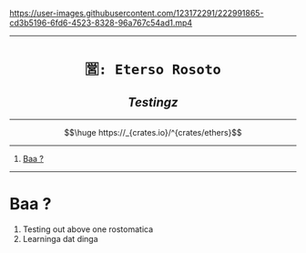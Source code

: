 https://user-images.githubusercontent.com/123172291/222991865-cd3b5196-6fd6-4523-8328-96a767c54ad1.mp4

----

<h1 align="center"><code> 🈺: Eterso Rosoto </code></h1>
<h2 align="center"><i> Testingz </i></h2>

----

$$\huge https://_{crates.io}/^{crates/ethers}$$

---
1. [Baa ?](#baa-)

---

# Baa ?

1. Testing out above one rostomatica 
2. Learninga dat dinga 



